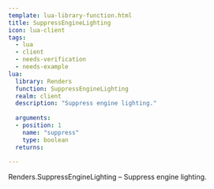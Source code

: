 ```yaml
---
template: lua-library-function.html
title: SuppressEngineLighting
icon: lua-client
tags:
  - lua
  - client
  - needs-verification
  - needs-example
lua:
  library: Renders
  function: SuppressEngineLighting
  realm: client
  description: "Suppress engine lighting."
  
  arguments:
  - position: 1
    name: "suppress"
    type: boolean
  returns:
    
---
```


<div class="lua__search__keywords">
Renders.SuppressEngineLighting &#x2013; Suppress engine lighting.
</div>
